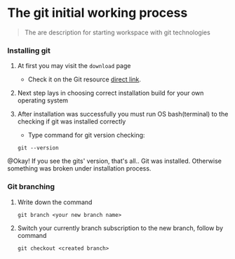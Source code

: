 # The git initial working process

> The are description for starting workspace with git technologies

### Installing git

1. At first you may visit the `download` page

   - Check it on the Git resource [direct link](https://git-scm.com/downloads).

2. Next step lays in choosing correct installation build for your own operating system

3. After installation was successfully you must run OS bash(terminal) to the checking if git was installed correctly

   - Type command for git version checking:
	```
	git --version
	```
	
@Okay! If you see the gits' version, that's all.. Git was installed. Otherwise something was broken under installation process.

### Git branching

1. Write down the command
	```
	git branch <your new branch name>
	```
2. Switch your currently branch subscription to the new branch, follow by command
	```
	git checkout <created branch>
	```
	
